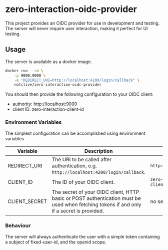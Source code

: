# zero-interaction-oidc-provider

This project provides an OIDC provider for use in development and testing.
The server will never require user interaction, making it perfect for UI testing.

## Usage

The server is available as a docker image.

```sh
docker run --rm \
    -p 9000:9000 \
    -e "REDIRECT_URI=http://localhost:4200/login/callback" \
    notclive/zero-interaction-oidc-provider
```

You should then provide the following configuration to your OIDC client:
* authority: http://localhost:9000
* client ID: zero-interaction-client-id

### Environment Variables

The simplest configuration can be accomplished using environment variables

| Variable | Description | Default |
| -------- | ----------- | ------- |
| REDIRECT_URI | The URI to be called after authentication, e.g. `http://localhost:4200/login/callback`. | `http://localhost:3000` |
| CLIENT_ID | The ID of your OIDC client. | `zero-interaction-client-id` |
| CLIENT_SECRET | The secret of your OIDC client, HTTP basic or POST authentication must be used when fetching tokens if and only if a secret is provided. | no secret |

### Behaviour

The server will always authenticate the user with a simple token containing a subject of fixed-user-id, and the openid scope.